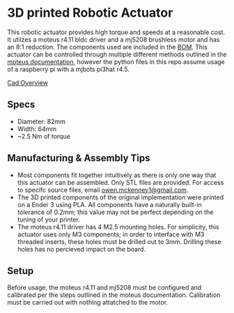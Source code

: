 # 3D printed Robotic Actuator

This robotic actuator provides high torque and speeds at a reasonable cost. It utilzes a moteus r4.11 bldc driver and a mj5208 brushless motor and has an 8:1 reduction. The components used are included in the [BOM](BOM.md). This actuator can be controlled through multiple different methods outlined in the [moteus documentation](https://github.com/mjbots/moteus), however the python files in this repo assume usage of a raspberry pi with a mjbots pi3hat r4.5. 

[Cad Overview](https://www.youtube.com/watch?v=ny0xnwEDxxo&ab_channel=OwenMcKenney)

## Specs

- Diameter: 82mm
- Width: 64mm
- ~2.5 Nm of torque

## Manufacturing & Assembly Tips

- Most components fit together intuitively as there is only one way that this actuator can be assembled. Only STL files are provided. For access to specifc source files, email owen.mckenney1@gmail.com. 
- The 3D printed components of the original implementation were printed on a Ender 3 using PLA. All components have a naturally built-in tolerance of 0.2mm; this value may not be perfect depending on the tuning of your printer. 
- The moteus r4.11 driver has 4 M2.5 mounting holes. For simplicity, this actuator uses only M3 components; in order to interface with M3 threaded inserts, these holes must be drilled out to 3mm. Drilling these holes has no percieved impact on the board.

## Setup

Before usage, the moteus r4.11 and mj5208 must be configured and calibrated per the steps outlined in the moteus documentation. Calibration must be carried out with nothing attatched to the motor. 

